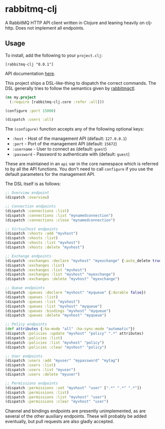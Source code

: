 # rabbitmq-clj
A RabbitMQ HTTP API client written in Clojure and leaning heavily on clj-http.
Does not implement all endpoints.

## Usage
To install, add the following to your `project.clj`:

`[rabbitmq-clj "0.0.1"]`

API documentation [here](https://github.banksimple.com/pages/ops/rabbitmq-clj/).

This project ships a DSL-like-thing to dispatch the correct commands. The DSL
generally tries to follow the semantics given by
[rabbitmqctl](https://www.rabbitmq.com/man/rabbitmqctl.1.man.html). 

``` clojure
(ns my.project
  (:require [rabbitmq-clj.core :refer :all]))

(configure :port 15000)

(dispatch :users :all)
```

The `(configure)` function accepts any of the following optional keys:

* `:host` - Host of the management API (default: `127.0.0.1`)
* `:port` - Port of the management API (default: `15672`)
* `:username` - User to connect as (default: `guest`)
* `:password` - Password to authenticate with (default: `guest`)

These are maintained in an `api` var in the core namespace which is referred to
by all the API functions. You don't need to call `configure` if you use the
default parameters for the management API.

The DSL itself is as follows:

``` clojure
;; Overview endpoint
(dispatch :overview)

;; Connection endpoints
(dispatch :connections :list)
(dispatch :connections :list "mynamedconnection")
(dispatch :connections :close "mynamedconnection")

;; Virtualhost endpoints
(dispatch :vhosts :add "myvhost")
(dispatch :vhosts :list)
(dispatch :vhosts :list "myvhost")
(dispatch :vhosts :delete "myvhost")

;; Exchange endpoints
(dispatch :exchanges :declare "myvhost" "myexchange" {:auto_delete true})
(dispatch :exchanges :list)
(dispatch :exchanges :list "myvhost")
(dispatch :exchanges :list "myvhost" "myexchange")
(dispatch :exchanges :delete "myvhost" "myexchange")

;; Queue endpoints
(dispatch :queues :declare "myvhost" "myqueue" {:durable false})
(dispatch :queues :list)
(dispatch :queues :list "myvhost")
(dispatch :queues :list "myvhost" "myqueue")
(dispatch :queues :bindings "myvhost" "myqueue")
(dispatch :queues :delete "myvhost" "myqueue")

;; Policy endpoints
(def attributes {:ha-mode "all" :ha-sync-mode "automatic"})
(dispatch :policies :update "myvhost" "policy" ".*" attributes)
(dispatch :policies :list)
(dispatch :policies :list "myvhost" "policy")
(dispatch :policies :clear "myvhost" "policy")

;; User endpoints
(dispatch :users :add "myuser" "mypassword" "mytag")
(dispatch :users :list)
(dispatch :users :list "myuser")
(dispatch :users :delete "myuser")

;; Permissions endpoints
(dispatch :permissions :set "myvhost" "user" [".*" ".*" ".*"])
(dispatch :permissions :list)
(dispatch :permissions :list "myvhost" "user")
(dispatch :permissions :clear "myvhost" "user")
```

Channel and bindings endpoints are presently unimplemented, as are several of
the other auxiliary endpoints. These will probably be added eventually, but
pull requests are also gladly accepted.
